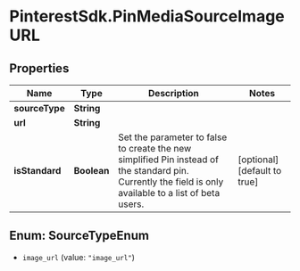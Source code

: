 # PinterestSdk.PinMediaSourceImageURL

## Properties

Name | Type | Description | Notes
------------ | ------------- | ------------- | -------------
**sourceType** | **String** |  | 
**url** | **String** |  | 
**isStandard** | **Boolean** | Set the parameter to false to create the new simplified Pin instead of the standard pin. Currently the field is only available to a list of beta users. | [optional] [default to true]



## Enum: SourceTypeEnum


* `image_url` (value: `"image_url"`)




